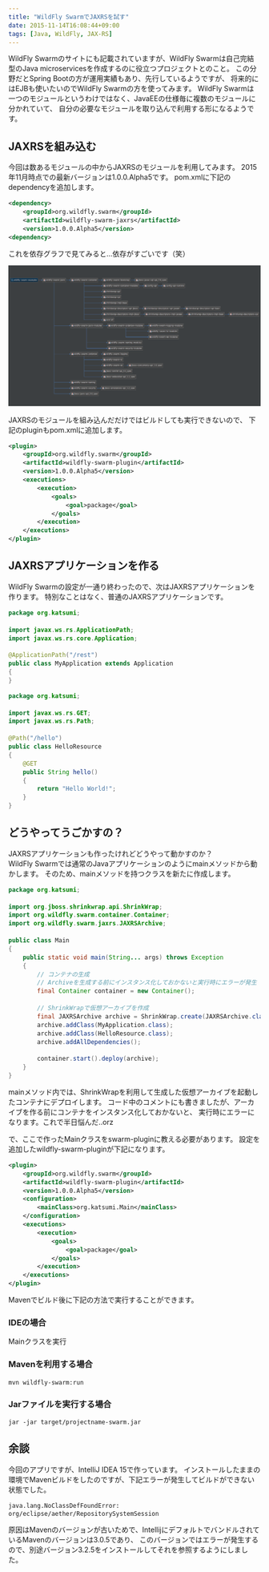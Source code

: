 ```yaml
---
title: "WildFly SwarmでJAXRSを試す"
date: 2015-11-14T16:08:44+09:00
tags: [Java, WildFly, JAX-RS] 
---
```

WildFly Swarmのサイトにも記載されていますが、WildFly Swarmは自己完結型のJava microservicesを作成するのに役立つプロジェクトとのこと。
この分野だとSpring Bootの方が運用実績もあり、先行しているようですが、
将来的にはEJBも使いたいのでWildFly Swarmの方を使ってみます。
WildFly Swarmは一つのモジュールというわけではなく、JavaEEの仕様毎に複数のモジュールに分かれていて、
自分の必要なモジュールを取り込んで利用する形になるようです。

<!-- MORE -->

## JAXRSを組み込む

今回は数あるモジュールの中からJAXRSのモジュールを利用してみます。
2015年11月時点での最新バージョンは1.0.0.Alpha5です。
pom.xmlに下記のdependencyを追加します。

```xml
<dependency>
    <groupId>org.wildfly.swarm</groupId>
    <artifactId>wildfly-swarm-jaxrs</artifactId>
    <version>1.0.0.Alpha5</version>
<dependency>
```

これを依存グラフで見てみると...依存がすごいです（笑）

![](/images/post_image_39.png)

JAXRSのモジュールを組み込んだだけではビルドしても実行できないので、
下記のpluginもpom.xmlに追加します。

```xml
<plugin>
    <groupId>org.wildfly.swarm</groupId>
    <artifactId>wildfly-swarm-plugin</artifactId>
    <version>1.0.0.Alpha5</version>
    <executions>
        <execution>
            <goals>
                <goal>package</goal>
            </goals>
        </execution>
    </executions>
</plugin>
```

## JAXRSアプリケーションを作る

WildFly Swarmの設定が一通り終わったので、次はJAXRSアプリケーションを作ります。
特別なことはなく、普通のJAXRSアプリケーションです。

```java
package org.katsumi;

import javax.ws.rs.ApplicationPath;
import javax.ws.rs.core.Application;

@ApplicationPath("/rest")
public class MyApplication extends Application
{
}
```

```java
package org.katsumi;

import javax.ws.rs.GET;
import javax.ws.rs.Path;

@Path("/hello")
public class HelloResource
{
    @GET
    public String hello()
    {
        return "Hello World!";
    }
}
```

## どうやってうごかすの？

JAXRSアプリケーションも作ったけれどどうやって動かすのか？  
WildFly Swarmでは通常のJavaアプリケーションのようにmainメソッドから動かします。
そのため、mainメソッドを持つクラスを新たに作成します。

```java
package org.katsumi;

import org.jboss.shrinkwrap.api.ShrinkWrap;
import org.wildfly.swarm.container.Container;
import org.wildfly.swarm.jaxrs.JAXRSArchive;

public class Main
{
    public static void main(String... args) throws Exception
    {
        // コンテナの生成
        // Archiveを生成する前にインスタンス化しておかないと実行時にエラーが発生
        final Container container = new Container();

        // ShrinkWrapで仮想アーカイブを作成
        final JAXRSArchive archive = ShrinkWrap.create(JAXRSArchive.class);
        archive.addClass(MyApplication.class);
        archive.addClass(HelloResource.class);
        archive.addAllDependencies();

        container.start().deploy(archive);
    }
}
```

mainメソッド内では、ShrinkWrapを利用して生成した仮想アーカイブを起動したコンテナにデプロイします。
コード中のコメントにも書きましたが、アーカイブを作る前にコンテナをインスタンス化しておかないと、
実行時にエラーになります。これで半日悩んだ..orz

で、ここで作ったMainクラスをswarm-pluginに教える必要があります。
設定を追加したwildfly-swarm-pluginが下記になります。

```xml
<plugin>
    <groupId>org.wildfly.swarm</groupId>
    <artifactId>wildfly-swarm-plugin</artifactId>
    <version>1.0.0.Alpha5</version>
    <configuration>
        <mainClass>org.katsumi.Main</mainClass>
    </configuration>
    <executions>
        <execution>
            <goals>
                <goal>package</goal>
            </goals>
        </execution>
    </executions>
</plugin>
```

Mavenでビルド後に下記の方法で実行することができます。

### IDEの場合

Mainクラスを実行

### Mavenを利用する場合

    mvn wildfly-swarm:run

### Jarファイルを実行する場合

    jar -jar target/projectname-swarm.jar

## 余談

今回のアプリですが、IntelliJ IDEA 15で作っています。
インストールしたままの環境でMavenビルドをしたのですが、下記エラーが発生してビルドができない状態でした。

    java.lang.NoClassDefFoundError: org/eclipse/aether/RepositorySystemSession

原因はMavenのバージョンが古いためで、IntellijにデフォルトでバンドルされているMavenのバージョンは3.0.5であり、
このバージョンではエラーが発生するので、別途バージョン3.2.5をインストールしてそれを参照するようにしました。

